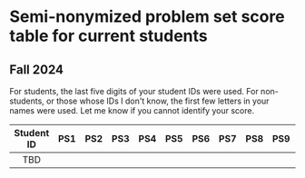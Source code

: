 # Semi-nonymized problem set score table for current students
## Fall 2024
For students, the last five digits of your student IDs were used. For non-students, or those whose IDs I don't know, the first few letters in your names were used. Let me know if you cannot identify your score.

| Student ID  | PS1 | PS2 | PS3 | PS4 | PS5 | PS6 | PS7 | PS8 | PS9 | PS10 |
| :---: | :---: | :---: | :---: | :---: | :---: | :---: | :---: | :---: | :---: | :---: |
| TBD  |   |  |   |   |   |   |   |   |   |   |
